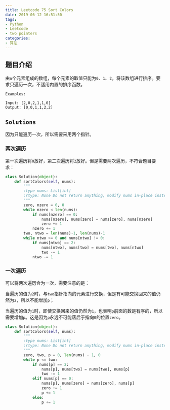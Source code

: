 ```yaml
---
title: Leetcode 75 Sort Colors
date: 2019-06-12 16:51:50
tags:
- Python
- Leetcode
- two pointers
categories:
- 算法
---
```


## 题目介绍

由`n`个元素组成的数组，每个元素的取值只能为`0`、`1`、`2`，将该数组进行排序。要求只遍历一次，不适用内置的排序函数。

<!-- more -->

`Examples:`

```shell 
Input: [2,0,2,1,1,0]
Output: [0,0,1,1,2,2]
```

## `Solutions`

因为只能遍历一次，所以需要采用两个指针。

### 两次遍历

第一次遍历将`0`放好，第二次遍历将`2`放好。但是需要两次遍历，不符合题目要求：

```python 
class Solution(object):
    def sortColors(self, nums):
        """
        :type nums: List[int]
        :rtype: None Do not return anything, modify nums in-place instead.
        """
        zero, nzero = 0, 0
        while nzero < len(nums):
            if nums[nzero] == 0:
                nums[nzero], nums[zero] = nums[zero], nums[nzero]
                zero += 1
            nzero += 1
        two, ntwo = len(nums)-1, len(nums)-1
        while ntwo >= 0 and nums[ntwo] != 0:
            if nums[ntwo] == 2:
                nums[ntwo], nums[two] = nums[two], nums[ntwo]
                two -= 1
            ntwo -= 1
```

### 一次遍历

可以将两次遍历合为一次，需要注意的是：

当遍历的值为`2`时，与`two`指针指向的元素进行交换，但是有可能交换回来的值仍然为`2`，所以不能增加`p`；

当遍历的值为`1`时，即使交换回来的值仍然为`1`，也表明`p`前面的数是有序的，所以需要增加`p`。这是因为`p`永远不可能落后于指向`0`的位置`zero`。

```python 
class Solution(object):
    def sortColors(self, nums):
        """
        :type nums: List[int]
        :rtype: None Do not return anything, modify nums in-place instead.
        """
        zero, two, p = 0, len(nums) - 1, 0
        while p <= two:
            if nums[p] == 2:
                nums[p], nums[two] = nums[two], nums[p]
                two -= 1
            elif nums[p] == 0:
                nums[p], nums[zero] = nums[zero], nums[p]
                zero += 1
                p += 1
            else:
                p += 1
```

